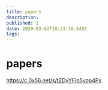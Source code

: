 ```yaml
---
title: papers
description: 
published: 1
date: 2020-03-02T10:23:39.548Z
tags: 
---
```


# papers

https://c.0x56.net/s/tZDyYFip5yop4Px